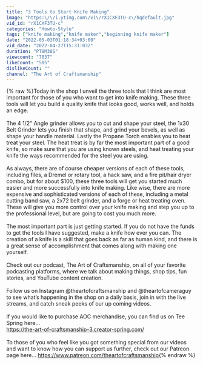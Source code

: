 ```yaml
---
title: "3 Tools to Start Knife Making"
image: "https:\/\/i.ytimg.com\/vi\/rX1CXF3TU-c\/hqdefault.jpg"
vid_id: "rX1CXF3TU-c"
categories: "Howto-Style"
tags: ["knife making","knife maker","beginning knife maker"]
date: "2022-05-03T01:18:34+03:00"
vid_date: "2022-04-27T15:31:03Z"
duration: "PT8M38S"
viewcount: "7037"
likeCount: "505"
dislikeCount: ""
channel: "The Art of Craftsmanship"
---
```

{% raw %}Today in the shop I unveil the three tools that I think are most important for those of you who want to get into knife making. These three tools will let you build a quality knife that looks good, works well, and holds an edge.<br /><br />The 4 1/2&quot; Angle grinder allows you to cut and shape your steel, the 1x30 Belt Grinder lets you finish that shape, and grind your bevels, as well as shape your handle material. Lastly the Propane Torch enables you to heat treat your steel. The heat treat is by far the most important part of a good knife, so make sure that you are using known steels, and heat treating your knife the ways recommended for the steel you are using. <br /><br />As always, there are of course cheaper versions of each of these tools, including files, a Dremel or rotary tool, a hack saw, and a fire pit/hair dryer combo, but for about $100, these three tools will get you started much easier and more successfully into knife making. Like wise, there are more expensive and sophisticated versions of each of these, including a metal cutting band saw, a 2x72 belt grinder, and a forge or heat treating oven. These will give you more control over your knife making and step you up to the professional level, but are going to cost you much more. <br /><br />The most important part is just getting started. If you do not have the funds to get the tools I have suggested, make a knife how ever you can. The creation of a knife is a skill that goes back as far as human kind, and there is a great sense of accomplishment that comes along with making one yourself.<br /><br />Check out our podcast, The Art of Craftsmanship, on all of your favorite podcasting platforms, where we talk about making things, shop tips, fun stories, and YouTube content creation. <br /><br />Follow us on Instagram @theartofcraftsmanship and @theartofcameraguy to see what’s happening in the shop on a daily basis, join in with the live streams, and catch sneak peeks of our up coming videos. <br /><br />If you would like to purchase AOC merchandise, you can find us on Tee Spring here...<br /><a rel="nofollow" target="blank" href="https://the-art-of-craftsmanship-3.creator-spring.com/">https://the-art-of-craftsmanship-3.creator-spring.com/</a><br /><br />To those of you who feel like you got something special from our videos and want to know how you can support us further, check out our Patreon page here... <a rel="nofollow" target="blank" href="https://www.patreon.com/theartofcraftsmanship">https://www.patreon.com/theartofcraftsmanship</a>{% endraw %}
